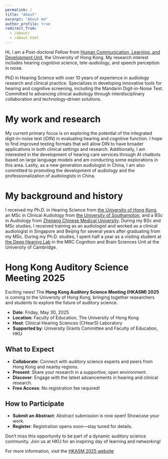 ```yaml
---
permalink: /
title: "About"
excerpt: "About me"
author_profile: true
redirect_from: 
  - /about/
  - /about.html
---
```


Hi, I am a Post-doctoral Fellow from [Human Communication, Learning, and Development Unit](https://web.edu.hku.hk/unit/human-communication-learning-and-development), the University of Hong Kong. My research interest includes hearing cognitive science, tele-audiology, and speech perception in noise.

PhD in Hearing Science with over 10 years of experience in audiology research and clinical practice. Specializes in developing innovative tools for hearing and cognitive screening, including the Mandarin Digit-in-Noise Test. Committed to advancing clinical audiology through interdisciplinary collaboration and technology-driven solutions.

My work and research
======
My current primary focus is on exploring the potential of the integrated digit-in-noise test (iDIN) in evaluating hearing and cognitive function. I hope to find improved testing formats that will allow DIN to have broader applications in both clinical settings and research. Additionally, I am interested in the development of hearing care services through AI chatbots based on large language models and am conducting some explorations in this area. Lastly, as a new generation audiologist in China, I am also committed to promoting the development of audiology and the professionalization of audiologists in China.

My background and history
======

I received my Ph.D. in Hearing Science from [the University of Hong Kong](https://web.edu.hku.hk/unit/human-communication-learning-and-development), an MSc in Clinical Audiology from [the University of Southampton](https://www.southampton.ac.uk/courses/audiology-with-clinical-placement-masters-msc), and a BSc in Audiology from [Zhejiang Chinese Medical University](https://www.zcmu.edu.cn/english/). During my BSc and MSc studies, I received training as an audiologist and worked as a clinical audiologist in Singapore and Beijing for several years after graduating from my MSc. During my Ph.D. studies, I spent half a year as a visiting student at [the Deep Hearing Lab](https://www.deephearinglab.com/home) in the MRC Cognition and Brain Sciences Unit at the University of Cambridge.



Hong Kong Auditory Science Meeting 2025
======

Exciting news! The **Hong Kong Auditory Science Meeting (HKASM) 2025** is coming to the University of Hong Kong, bringing together researchers and students to explore the future of auditory science.

- **Date**: Friday, May 30, 2025
- **Location**: Faculty of Education, The University of Hong Kong
- **Host**: Clinical Hearing Sciences (CHearS) Laboratory
- **Supported by**: University Grants Committee and Faculty of Education, HKU

## What to Expect

- **Collaborate**: Connect with auditory science experts and peers from Hong Kong and nearby regions.
- **Present**: Share your research in a supportive, open environment.
- **Discover**: Engage with the latest advancements in hearing and clinical research.
- **Free Access**: No registration fee required!

## How to Participate

- **Submit an Abstract**: Abstract submission is now open! Showcase your work.
- **Register**: Registration opens soon—stay tuned for details.

Don’t miss this opportunity to be part of a dynamic auditory science community. Join us at HKU for an inspiring day of learning and networking!

For more information, visit the [HKASM 2025 website](https://sites.google.com/view/hkasm2025/home)
